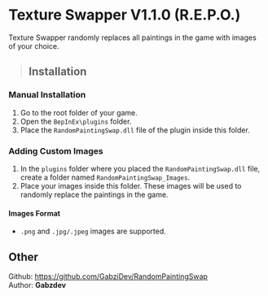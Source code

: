 # Texture Swapper V1.1.0 (R.E.P.O.)

Texture Swapper randomly replaces all paintings in the game with images of your choice. 

> ## Installation
### Manual Installation
1. Go to the root folder of your game.
2. Open the `BepInEx\plugins` folder.
3. Place the `RandomPaintingSwap.dll` file of the plugin inside this folder.

### Adding Custom Images
1. In the `plugins` folder where you placed the `RandomPaintingSwap.dll` file, create a folder named `RandomPaintingSwap_Images`.
2. Place your images inside this folder. These images will be used to randomly replace the paintings in the game.

#### Images Format
- `.png` and `.jpg/.jpeg` images are supported.

## Other
Github: https://github.com/GabziDev/RandomPaintingSwap<br>
Author: **Gabzdev**
